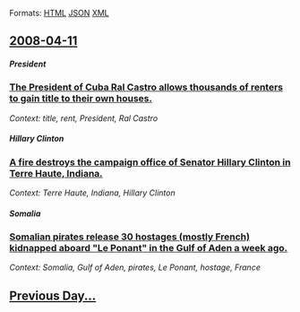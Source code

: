
Formats: [HTML](2008/04/11/index.html)  [JSON](2008/04/11/index.json)  [XML](2008/04/11/index.xml)  

## [2008-04-11](/news/2008/04/11/index.md)

##### President
### [ The President of Cuba Ral Castro allows thousands of renters to gain title to their own houses. ](/news/2008/04/11/the-president-of-cuba-raul-castro-allows-thousands-of-renters-to-gain-title-to-their-own-houses.md)
_Context: title, rent, President, Ral Castro_

##### Hillary Clinton
### [ A fire destroys the campaign office of Senator Hillary Clinton in Terre Haute, Indiana. ](/news/2008/04/11/a-fire-destroys-the-campaign-office-of-senator-hillary-clinton-in-terre-haute-indiana.md)
_Context: Terre Haute, Indiana, Hillary Clinton_

##### Somalia
### [ Somalian pirates release 30 hostages (mostly French) kidnapped aboard "Le Ponant" in the Gulf of Aden a week ago. ](/news/2008/04/11/somalian-pirates-release-30-hostages-mostly-french-kidnapped-aboard-le-ponant-in-the-gulf-of-aden-a-week-ago.md)
_Context: Somalia, Gulf of Aden, pirates, Le Ponant, hostage, France_

## [Previous Day...](/news/2008/04/10/index.md)

